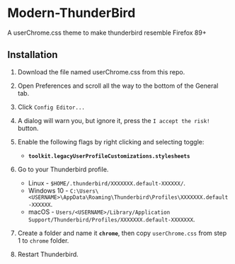 # Modern-ThunderBird
A userChrome.css theme to make thunderbird resemble Firefox 89+

## Installation

1. Download the file named userChrome.css from this repo.
2. Open Preferences and scroll all the way to the bottom of the General tab.
3. Click `Config Editor...`
4. A dialog will warn you, but ignore it, press the `I accept the risk!` button.
5. Enable the following flags by right clicking and selecting toggle:

	+ **`toolkit.legacyUserProfileCustomizations.stylesheets`**

5. Go to your Thunderbird profile.

	+ Linux - `$HOME/.thunderbird/XXXXXXX.default-XXXXXX/`.
	+ Windows 10 - `C:\Users\<USERNAME>\AppData\Roaming\Thunderbird\Profiles\XXXXXXX.default-XXXXXX`.
	+ macOS - `Users/<USERNAME>/Library/Application Support/Thunderbird/Profiles/XXXXXXX.default-XXXXXXX`.

6. Create a folder and name it **`chrome`**, then copy `userChrome.css` from step 1 to `chrome` folder.
7. Restart Thunderbird.

